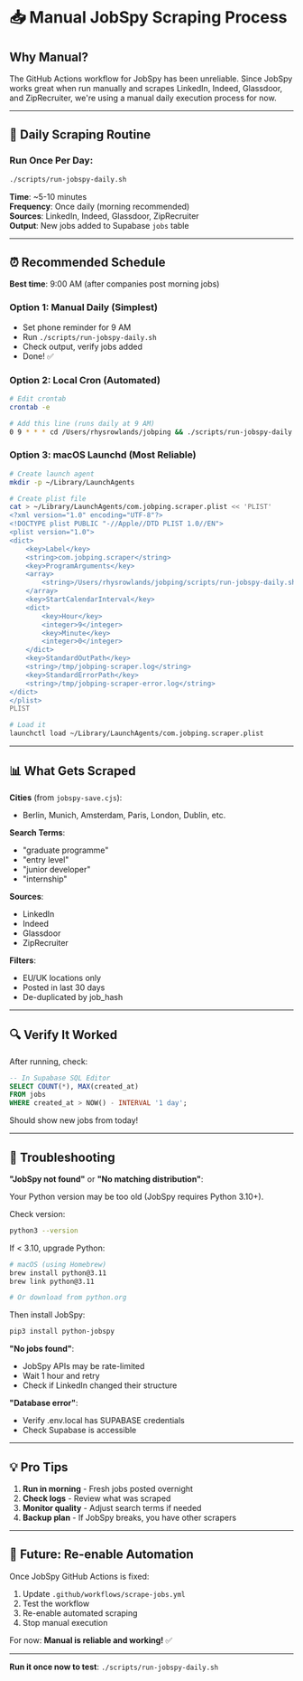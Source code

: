 # 📥 Manual JobSpy Scraping Process

## Why Manual?

The GitHub Actions workflow for JobSpy has been unreliable. Since JobSpy works great when run manually and scrapes LinkedIn, Indeed, Glassdoor, and ZipRecruiter, we're using a manual daily execution process for now.

---

## 🚀 Daily Scraping Routine

### **Run Once Per Day:**

```bash
./scripts/run-jobspy-daily.sh
```

**Time**: ~5-10 minutes  
**Frequency**: Once daily (morning recommended)  
**Sources**: LinkedIn, Indeed, Glassdoor, ZipRecruiter  
**Output**: New jobs added to Supabase `jobs` table

---

## ⏰ Recommended Schedule

**Best time**: 9:00 AM (after companies post morning jobs)

### Option 1: Manual Daily (Simplest)
- Set phone reminder for 9 AM
- Run `./scripts/run-jobspy-daily.sh`
- Check output, verify jobs added
- Done! ✅

### Option 2: Local Cron (Automated)
```bash
# Edit crontab
crontab -e

# Add this line (runs daily at 9 AM)
0 9 * * * cd /Users/rhysrowlands/jobping && ./scripts/run-jobspy-daily.sh >> /tmp/jobspy.log 2>&1
```

### Option 3: macOS Launchd (Most Reliable)
```bash
# Create launch agent
mkdir -p ~/Library/LaunchAgents

# Create plist file
cat > ~/Library/LaunchAgents/com.jobping.scraper.plist << 'PLIST'
<?xml version="1.0" encoding="UTF-8"?>
<!DOCTYPE plist PUBLIC "-//Apple//DTD PLIST 1.0//EN">
<plist version="1.0">
<dict>
    <key>Label</key>
    <string>com.jobping.scraper</string>
    <key>ProgramArguments</key>
    <array>
        <string>/Users/rhysrowlands/jobping/scripts/run-jobspy-daily.sh</string>
    </array>
    <key>StartCalendarInterval</key>
    <dict>
        <key>Hour</key>
        <integer>9</integer>
        <key>Minute</key>
        <integer>0</integer>
    </dict>
    <key>StandardOutPath</key>
    <string>/tmp/jobping-scraper.log</string>
    <key>StandardErrorPath</key>
    <string>/tmp/jobping-scraper-error.log</string>
</dict>
</plist>
PLIST

# Load it
launchctl load ~/Library/LaunchAgents/com.jobping.scraper.plist
```

---

## 📊 What Gets Scraped

**Cities** (from `jobspy-save.cjs`):
- Berlin, Munich, Amsterdam, Paris, London, Dublin, etc.

**Search Terms**:
- "graduate programme"
- "entry level"
- "junior developer"
- "internship"

**Sources**:
- LinkedIn
- Indeed
- Glassdoor
- ZipRecruiter

**Filters**:
- EU/UK locations only
- Posted in last 30 days
- De-duplicated by job_hash

---

## 🔍 Verify It Worked

After running, check:

```sql
-- In Supabase SQL Editor
SELECT COUNT(*), MAX(created_at) 
FROM jobs 
WHERE created_at > NOW() - INTERVAL '1 day';
```

Should show new jobs from today!

---

## 🐛 Troubleshooting

**"JobSpy not found"** or **"No matching distribution"**:

Your Python version may be too old (JobSpy requires Python 3.10+).

Check version:
```bash
python3 --version
```

If < 3.10, upgrade Python:
```bash
# macOS (using Homebrew)
brew install python@3.11
brew link python@3.11

# Or download from python.org
```

Then install JobSpy:
```bash
pip3 install python-jobspy
```

**"No jobs found"**:
- JobSpy APIs may be rate-limited
- Wait 1 hour and retry
- Check if LinkedIn changed their structure

**"Database error"**:
- Verify .env.local has SUPABASE credentials
- Check Supabase is accessible

---

## 💡 Pro Tips

1. **Run in morning** - Fresh jobs posted overnight
2. **Check logs** - Review what was scraped
3. **Monitor quality** - Adjust search terms if needed
4. **Backup plan** - If JobSpy breaks, you have other scrapers

---

## 🔄 Future: Re-enable Automation

Once JobSpy GitHub Actions is fixed:
1. Update `.github/workflows/scrape-jobs.yml`
2. Test the workflow
3. Re-enable automated scraping
4. Stop manual execution

For now: **Manual is reliable and working!** ✅

---

**Run it once now to test**: `./scripts/run-jobspy-daily.sh`
